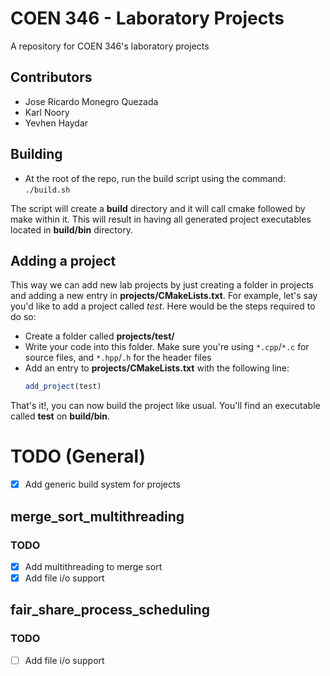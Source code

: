 # COEN 346 - Laboratory Projects
A repository for COEN 346's laboratory projects

## Contributors
- Jose Ricardo Monegro Quezada 
- Karl Noory 
- Yevhen Haydar 

## Building
- At the root of the repo, run the build script using the command: `./build.sh`

The script will create a **build** directory and it will call cmake followed by make within it. This will result in having all generated project executables located in **build/bin** directory.
    
## Adding a project
This way we can add new lab projects by just creating a folder in projects and adding a new entry in **projects/CMakeLists.txt**. 
For example, let's say you'd like to add a project called *test*. Here would be the steps required to do so:
- Create a folder called **projects/test/**
- Write your code into this folder. Make sure you're using `*.cpp`/`*.c` for source files, and `*.hpp`/`.h` for the header files
- Add an entry to **projects/CMakeLists.txt** with the following line:
    ```cmake
    add_project(test)
    ```
That's it!, you can now build the project like usual. You'll find an executable called **test** on **build/bin**.

# TODO (General)
- [x] Add generic build system for projects

## merge_sort_multithreading
### TODO
- [x] Add multithreading to merge sort
- [x] Add file i/o support

## fair_share_process_scheduling
### TODO
- [ ] Add file i/o support 
